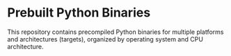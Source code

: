 # Prebuilt Python Binaries

This repository contains precompiled Python binaries for multiple platforms and architectures (targets), organized by operating system and CPU architecture.
